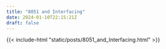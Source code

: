```yaml
---
title: "8051 and Interfacing"
date: 2024-01-10T22:15:21Z
draft: false
---
```


{{< include-html "static/posts/8051_and_Interfacing.html" >}}
